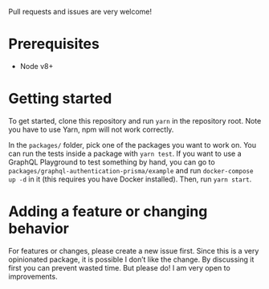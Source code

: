 Pull requests and issues are very welcome!

# Prerequisites

- Node v8+

# Getting started

To get started, clone this repository and run `yarn` in the repository root. Note you have to use Yarn, npm will not work correctly.

In the `packages/` folder, pick one of the packages you want to work on. You can run the tests inside a package with `yarn test`.
If you want to use a GraphQL Playground to test something by hand, you can go to `packages/graphql-authentication-prisma/example` and run `docker-compose up -d` in it (this requires you have Docker installed). Then, run `yarn start`.

# Adding a feature or changing behavior

For features or changes, please create a new issue first. Since this is a very opinionated package, it is possible I don’t like the change. By discussing it first you can prevent wasted time. But please do! I am very open to improvements.
